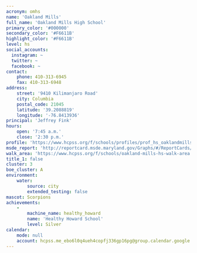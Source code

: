 ```yaml
---
acronym: omhs
name: 'Oakland Mills'
full_name: 'Oakland Mills High School'
primary_color: '#000000'
secondary_color: '#F6611B'
highlight_color: '#F6611B'
level: hs
social_accounts:
  instagram: ~
  twitter: ~
  facebook: ~
contact:
    phone: 410-313-6945
    fax: 410-313-6948
address:
    street: '9410 Kilimanjaro Road'
    city: Columbia
    postal_code: 21045
    latitude: '39.2088819'
    longitude: '-76.8413936'
principal: 'Jeffrey Fink'
hours:
    open: '7:45 a.m.'
    close: '2:30 p.m.'
profile: 'https://www.hcpss.org/f/schools/profiles/prof_hs_oaklandmills.pdf'
msde_report: 'http://reportcard.msde.maryland.gov/Graphs/#/ReportCards/ReportCardSchool/1//1/13/0611/'
walk_area: 'https://www.hcpss.org/f/schools/oakland-mills-hs-walk-area.pdf'
title_1: false
cluster: 3
boe_cluster: A
environment:
    water:
        source: city
        extended_testing: false
mascot: Scorpions
achievements:
    -
        machine_name: healthy_howard
        name: 'Healthy Howard School'
        level: Silver
calendar:
    mode: null
    account: hcpss.me_ebo6l0q4ueh4copfj336gp16pg@group.calendar.google.com
---
```

